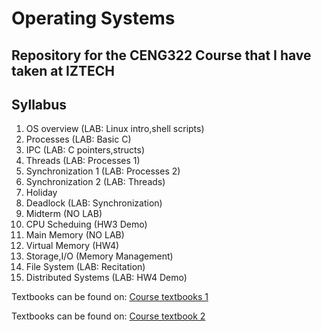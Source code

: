 # Operating Systems
## Repository for the CENG322 Course that I have taken at IZTECH

## Syllabus 
1. OS overview (LAB: Linux intro,shell scripts) 
2. Processes (LAB: Basic C)
3. IPC (LAB: C pointers,structs)
4. Threads (LAB: Processes 1)
5. Synchronization 1 (LAB: Processes 2)
6. Synchronization 2 (LAB: Threads)
7. Holiday 
8. Deadlock (LAB: Synchronization)
9. Midterm (NO LAB)
10. CPU Scheduing (HW3 Demo)
11. Main Memory (NO LAB)
12. Virtual Memory (HW4) 
13. Storage,I/O (Memory Management) 
14. File System (LAB: Recitation)
15. Distributed Systems (LAB: HW4 Demo)

Textbooks can be found on: [Course textbooks 1](/Textbook1)

Textbooks can be found on: [Course textbook 2](/Textbook2)
